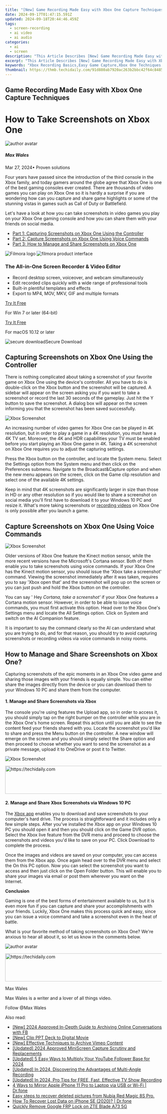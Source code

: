 ```yaml
---
title: "[New] Game Recording Made Easy with Xbox One Capture Techniques for 2024"
date: 2024-09-17T01:47:15.591Z
updated: 2024-09-18T20:44:46.459Z
tags: 
  - screen-recording
  - ai video
  - ai audio
categories: 
  - ai
  - screen
description: "This Article Describes [New] Game Recording Made Easy with Xbox One Capture Techniques for 2024"
excerpt: "This Article Describes [New] Game Recording Made Easy with Xbox One Capture Techniques for 2024"
keywords: "Xbox Recording Basics,Easy Game Capture,Xbox One Techniques,Simple Game Recorder,Xbox Save Footage,Capture Gaming Sessions,EasyXbox Playback"
thumbnail: https://thmb.techidaily.com/91d880ab7920ac263b2bbc42f64c84854115542d15d4b0d06e6a3ab502cdbe2d.jpg
---
```


## Game Recording Made Easy with Xbox One Capture Techniques

# How to Take Screenshots on Xbox One

![author avatar](https://images.wondershare.com/filmora/article-images/max-wales-author.jpg)

##### Max Wales

 Mar 27, 2024• Proven solutions

Four years have passed since the introduction of the third console in the Xbox family, and today gamers around the globe agree that Xbox One is one of the best gaming consoles ever created. There are thousands of video games you can play on Xbox One so it is hardly a surprise if you are wondering how can you capture and share game highlights or some of the stunning vistas in games such as Call of Duty or Battlefield.

Let's have a look at how you can take screenshots in video games you play on your Xbox One gaming console and how you can share them with your friends on social media.

* [Part 1: Capturing Screenshots on Xbox One Using the Controller](#part1)
* [Part 2: Capture Screenshots on Xbox One Using Voice Commands](#part2)
* [Part 3: How to Manage and Share Screenshots on Xbox One](#part3)

![Filmora logo](https://images.wondershare.com/filmora/logo_icon/wondershare-filmora-logo-horizontal.png) ![filmora product interface](https://images.wondershare.com/filmora/images/common/filmora-product-banner.png)

### The All-in-One Screen Recorder & Video Editor

* Record desktop screen, voiceover, and webcam simultaneously
* Edit recorded clips quickly with a wide range of professional tools
* Built-in plentiful templates and effects
* Export to MP4, MOV, MKV, GIF and multiple formats

[Try It Free](https://tools.techidaily.com/wondershare/filmora/download/)

For Win 7 or later (64-bit)

[Try It Free](https://tools.techidaily.com/wondershare/filmora/download/)

For macOS 10.12 or later

![secure download](https://static.wondershare.com/images-filmora/images/common/securety.svg)Secure Download

## Capturing Screenshots on Xbox One Using the Controller

There is nothing complicated about taking a screenshot of your favorite game on Xbox One using the device's controller. All you have to do is double-click on the Xbox button and the screenshot will be captured. A sidebar will appear on the screen asking you if you want to take a screenshot or record the last 30 seconds of the gameplay. Just hit the Y button to save the screenshot. A dialog box will appear on the screen informing you that the screenshot has been saved successfully.

![Xbox Screenshot ](https://images.wondershare.com/filmora/article-images/xbox-screenshot.jpg)

An increasing number of video games for Xbox One can be played in 4K resolution, but in order to play a game in a 4K resolution, you must have a 4K TV set. Moreover, the 4K and HDR capabilities your TV must be enabled before you start playing an Xbox One game in 4K. Taking a 4K screenshot on Xbox One requires you to adjust the capturing settings.

Press the Xbox button on the controller, and locate the System menu. Select the Settings option from the System menu and then click on the Preferences submenu. Navigate to the Broadcast&Capture option and when the new menu appears on the screen, click on the Game clip resolution and select one of the available 4K settings.

Keep in mind that 4K screenshots are significantly larger in size than those in HD or any other resolution so if you would like to share a screenshot on social media you'll first have to download it to your Windows 10 PC and resize it. What's more taking screenshots or [recording videos](https://tools.techidaily.com/wondershare/filmora/download/) on Xbox One is only possible after you launch a game.

## Capture Screenshots on Xbox One Using Voice Commands

![Xbox Screenshot ](https://images.wondershare.com/filmora/article-images/xbox-voice-screenshot.jpg)

Older versions of Xbox One feature the Kinect motion sensor, while the more recent versions have the Microsoft's Cortana sensor. Both of them enable you to take screenshots using voice commands. If your Xbox One has the Kinect motion sensor, you should issue the 'Xbox take a screenshot' command. Viewing the screenshot immediately after it was taken, requires you to say 'Xbox open that' and the screenshot will pop up on the screen or you can just push and hold the Xbox button on the controller.

You can say ' Hey _Cortana, take a screenshot'_ if your Xbox One features a Cortana motion sensor. However, in order to be able to issue voice commands, you must first activate this option. Head over to the Xbox One's Settings menu and locate the All Settings option. Click on System and switch on the AI Companion feature.

It is important to say the command clearly so the AI can understand what you are trying to do, and for that reason, you should try to avoid capturing screenshots or recording videos via voice commands in noisy rooms.

## How to Manage and Share Screenshots on Xbox One?

Capturing screenshots of the epic moments in an Xbox One video game and sharing those images with your friends is equally simple. You can either share the images directly from the device or you can download them to your Windows 10 PC and share them from the computer.

#### 1. Manage and Share Screenshots via Xbox

The console you're using features the Upload app, so in order to access it, you should simply tap on the right bumper on the controller while you are in the Xbox One's home screen. Repeat this action until you are able to see the content feed your friends shared with you. Locate the screenshot you'd like to share and press the Menu button on the controller. A new window will emerge on the screen and you should simply select the Share option and then proceed to choose whether you want to send the screenshot as a private message, upload it to OneDrive or post it to Twitter.

![Xbox Screenshot ](https://images.wondershare.com/filmora/article-images/xbox-screenshot-share.jpg)

<!-- affiliate ads begin -->
<a href="https://unicoeye.pxf.io/c/5597632/2134496/18498" target="_top" id="2134496">
  <img src="//a.impactradius-go.com/display-ad/18498-2134496" border="0" alt="https://techidaily.com" width="728" height="90"/>
</a>
<img height="0" width="0" src="https://unicoeye.pxf.io/i/5597632/2134496/18498" style="position:absolute;visibility:hidden;" border="0" />
<!-- affiliate ads end -->

#### 2. Manage and Share Xbox Screenshots via Windows 10 PC

The [Xbox app](https://www.xbox.com/en-US/xbox-app) enables you to download and save screenshots to your computer's hard drive. The process is straightforward and it includes only a few simple steps. After you've installed the Xbox app on your Windows 10 PC you should open it and then you should click on the Game DVR option. Select the Xbox live feature from the DVR menu and proceed to choose the screenshots and videos you'd like to save on your PC. Click Download to complete the process.

Once the images and videos are saved on your computer, you can access them from the Xbox app. Once again head over to the DVR menu and select the On this PC option. Now you can select the screenshot you want to access and then just click on the Open Folder button. This will enable you to share your images via email or post them wherever you want on the Internet.

**Conclusion**

Gaming is one of the best forms of entertainment available to us, but it is even more fun if you can capture and share your accomplishments with your friends. Luckily, Xbox One makes this process quick and easy, since you can issue a voice command and take a screenshot even in the heat of battle.

What is your favorite method of taking screenshots on Xbox One? We're anxious to hear all about it, so let us know in the comments below.

![author avatar](https://images.wondershare.com/filmora/article-images/max-wales-author.jpg)

<!-- affiliate ads begin -->
<a href="https://appsumo.8odi.net/c/5597632/2037335/7443" target="_top" id="2037335">
  <img src="//a.impactradius-go.com/display-ad/7443-2037335" border="0" alt="https://techidaily.com" width="728" height="90"/>
</a>
<img height="0" width="0" src="https://appsumo.8odi.net/i/5597632/2037335/7443" style="position:absolute;visibility:hidden;" border="0" />
<!-- affiliate ads end -->

Max Wales

Max Wales is a writer and a lover of all things video.

Follow @Max Wales

<ins class="adsbygoogle"
      style="display:block"
      data-ad-client="ca-pub-7571918770474297"
      data-ad-slot="8358498916"
      data-ad-format="auto"
      data-full-width-responsive="true"></ins>

<span class="atpl-alsoreadstyle">Also read:</span>
<div><ul>
<li><a href="https://desktop-recording.techidaily.com/new-2024-approved-in-depth-guide-to-archiving-online-conversations-with-fb/"><u>[New] 2024 Approved In-Depth Guide to Archiving Online Conversations with FB</u></a></li>
<li><a href="https://on-screen-recording.techidaily.com/new-clip-ppt-deck-to-digital-movie/"><u>[New] Clip PPT Deck to Digital Movie</u></a></li>
<li><a href="https://screen-capture.techidaily.com/new-effective-techniques-to-archive-vimeo-content/"><u>[New] Effective Techniques to Archive Vimeo Content</u></a></li>
<li><a href="https://screen-capture.techidaily.com/updated-2024-approved-miniscreen-capture-scrutiny-and-replacements/"><u>[Updated] 2024 Approved MiniScreen Capture Scrutiny and Replacements</u></a></li>
<li><a href="https://facebook-video-footage.techidaily.com/updated-5-easy-ways-to-multiply-your-youtube-follower-base-for-2024/"><u>[Updated] 5 Easy Ways to Multiply Your YouTube Follower Base for 2024</u></a></li>
<li><a href="https://screen-capture.techidaily.com/updated-in-2024-discovering-the-advantages-of-multi-angle-recording/"><u>[Updated] In 2024, Discovering the Advantages of Multi-Angle Recording</u></a></li>
<li><a href="https://screen-sharing-recording.techidaily.com/updated-in-2024-pro-tips-for-free-fast-effective-tv-show-recording/"><u>[Updated] In 2024, Pro Tips for FREE, Fast, Effective TV Show Recording</u></a></li>
<li><a href="https://screen-mirror.techidaily.com/4-ways-to-mirror-apple-iphone-11-pro-to-laptop-via-usb-or-wi-fi-drfone-by-drfone-ios/"><u>4 Ways to Mirror Apple iPhone 11 Pro to Laptop via USB or Wi-Fi | Dr.fone</u></a></li>
<li><a href="https://phone-solutions.techidaily.com/easy-steps-to-recover-deleted-pictures-from-nubia-red-magic-8s-pro-by-fonelab-android-recover-pictures/"><u>Easy steps to recover deleted pictures from Nubia Red Magic 8S Pro.</u></a></li>
<li><a href="https://blog-min.techidaily.com/how-to-recover-lost-data-on-iphone-se-2020-drfone-by-drfone-ios-data-recovery-ios-data-recovery/"><u>How To Recover Lost Data on iPhone SE (2020)? | Dr.fone</u></a></li>
<li><a href="https://review-topics.techidaily.com/quickly-remove-google-frp-lock-on-zte-blade-a73-5g-by-drfone-android-unlock-remove-google-frp/"><u>Quickly Remove Google FRP Lock on ZTE Blade A73 5G</u></a></li>
</ul></div>

